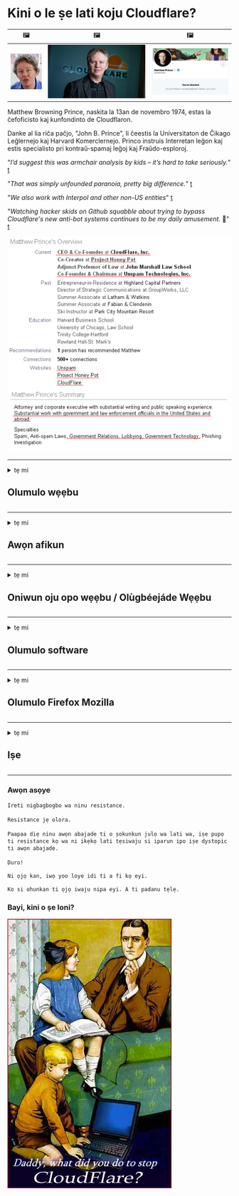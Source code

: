 # Kini o le ṣe lati koju Cloudflare?

| 🖼 | 🖼 | 🖼 |
| --- | --- | --- |
| ![](../image/matthew_prince_teen.jpg) | ![](../image/matthew_prince.jpg) | ![](../image/blockedbymatthewprince.jpg) |


Matthew Browning Prince, naskita la 13an de novembro 1974, estas la ĉefoficisto kaj kunfondinto de Cloudflaron.

Danke al lia riĉa paĉjo, "John B. Prince", li ĉeestis la Universitaton de Ĉikago Leĝlernejo kaj Harvard Komerclernejo.
Princo instruis Interretan leĝon kaj estis specialisto pri kontraŭ-spamaj leĝoj kaj Fraŭdo-esploroj.


"*I’d suggest this was armchair analysis by kids – it’s hard to take seriously.*" [t](https://www.theguardian.com/technology/2015/nov/19/cloudflare-accused-by-anonymous-helping-isis)

"*That was simply unfounded paranoia, pretty big difference.*"  [t](https://twitter.com/xxdesmus/status/992757936123359233)

"*We also work with Interpol and other non-US entities*" [t](https://twitter.com/eastdakota/status/1203028504184360960)

"*Watching hacker skids on Github squabble about trying to bypass Cloudflare's new anti-bot systems continues to be my daily amusement.* 🍿" [t](https://twitter.com/eastdakota/status/1273277839102656515)


![](../image/whoismp.jpg)

---


<details>
<summary>tẹ mi

## Olumulo wẹẹbu
</summary>


- Ti oju opo wẹẹbu ti o fẹ ba nlo Cloudflare, sọ fun wọn pe ki wọn ma lo Cloudflare.
  - Wiwa lori media media bii Facebook, Reddit, Twitter tabi Mastodon ko ṣe iyatọ. [Awọn iṣe pọ ju awọn hashtags lọ.](https://twitter.com/phyzonloop/status/1274132092490862594)
  - Gbiyanju lati kan si oluwa aaye ayelujara ti o ba fẹ ṣe ara rẹ ni iwulo.

[Cloudflare sọ](https://github.com/Eloston/ungoogled-chromium/issues/783):
```
A ṣe iṣeduro pe ki o de ọdọ awọn alaṣẹ fun awọn iṣẹ kan pato tabi awọn aaye ti o ṣaṣeyọri pẹlu ki o pin iriri rẹ.
```

[Ti o ko ba beere fun, oluwa aaye ayelujara ko mọ iṣoro yii.](../PEOPLE.md)

![](../image/liberapay.jpg)

[Apẹẹrẹ aṣeyọri](https://counterpartytalk.org/t/turn-off-cloudflare-on-counterparty-co-plz/164/5).<br>
Ṣe o ni iṣoro kan? [Gbe ohun rẹ soke bayi.](https://github.com/maraoz/maraoz.github.io/issues/1) Apẹẹrẹ ni isalẹ.

```
O kan n ṣe iranlọwọ fun ifẹnukonu ile-iṣẹ ati kakiri ibi-aye.
http://crimeflare.eu.org
```

```
Oju-iwe wẹẹbu rẹ wa ninu ogiri ogiri ti ikọkọ-abusing ti CloudFlare.
http://crimeflare.eu.org
```

- Gba akoko lati ka ilana aṣiri aaye ayelujara.
  - ti oju opo wẹẹbu ba wa lẹhin Cloudflare tabi oju opo wẹẹbu ti nlo awọn iṣẹ ti o sopọ si Cloudflare.

O gbọdọ ṣalaye kini “Cloudflare” jẹ, ki o beere fun igbanilaaye lati pin data rẹ pẹlu Cloudflare. Ikuna lati ṣe bẹ yoo ja si irufin igbẹkẹle ati oju opo wẹẹbu ti o nireti yẹ ki a yee.

[Apẹẹrẹ eto imulo aṣiri itẹwọgba wa nibi](https://archive.is/bDlTz) ("Subprocessors" > "Entity Name")

```
Mo ti ka eto imulo ipamọ rẹ ati pe Emi ko le rii ọrọ Cloudflare.
Mo kọ lati pin data pẹlu rẹ ti o ba tẹsiwaju lati ṣe ifunni data mi si Cloudflare.
http://crimeflare.eu.org
```

Eyi jẹ apẹẹrẹ ti eto imulo ipamọ eyiti ko ni ọrọ Cloudflare.
[Liberland Jobs](https://archive.is/daKIr) [privacy policy](https://docsend.com/view/feiwyte):

![](../image/cfwontobey.jpg)

Cloudflare ni eto imulo ti ara wọn.
[Cloudflare fẹran awọn eniyan doxxing.](https://www.reddit.com/r/GamerGhazi/comments/2s64fe/be_wary_reporting_to_cloudflare/)

Eyi ni apẹẹrẹ ti o dara fun fọọmu iforukọsilẹ aaye ayelujara.
AFAIK, oju opo wẹẹbu odo ṣe eyi. Ṣe iwọ yoo gbẹkẹle wọn?

```
Nipa titẹ “Forukọsilẹ fun XYZ”, o gba si awọn ofin iṣẹ wa ati alaye aṣiri.
O tun gba lati pin data rẹ pẹlu Cloudflare ati tun gba si alaye aṣiri Cloudflare.
Ti Cloudflare jo alaye rẹ tabi kii yoo jẹ ki o sopọ si awọn olupin wa, kii ṣe ẹbi wa. [*]

[ forukọsilẹ ] [ mi o gba ]
```
[*] [PEOPLE.md](../PEOPLE.md)


- Gbiyanju lati ma lo iṣẹ wọn. Ranti pe Cloudflare n wo ọ.
  - ["I'm in your TLS, sniffin' your passworz"](../image/iminurtls.jpg)

- Wa fun oju opo wẹẹbu miiran. Awọn omiiran ati awọn aye ni ori ayelujara!

- Ṣe idaniloju awọn ọrẹ rẹ lati lo Tor lojoojumọ.
  - Aigbagbọ yẹ ki o jẹ boṣewa ti ayelujara ṣiṣi!
  - [Ṣe akiyesi pe iṣẹ Tor ko fẹran iṣẹ yii.](../HISTORY.md)

</details>

------

<details>
<summary>tẹ mi

## Awọn afikun
</summary>

- Ti aṣawakiri rẹ ba jẹ Firefox, Tor Browser, tabi Ungoogled Chromium lo ọkan ninu awọn afikun wọnyi ni isalẹ.
  - Ti o ba fẹ ṣafikun afikun tuntun miiran nipa rẹ ni akọkọ.


| Orukọ | Olùgbéejáde | Atilẹyin | Le Àkọsílẹ | Le leti | Chrome |
| -------- | -------- | -------- | -------- | -------- | -------- |
| [Bloku Cloudflaron MITM-Atakon](../subfiles/addon/bcma.md) | #Addon | [ ? ](http://crimeflare.eu.org/) | **Bẹẹni**     | **Bẹẹni**     |  **Bẹẹni** |
| [Ĉu ligoj estas vundeblaj al MITM-atako?](../subfiles/addon/ismm.md) | #Addon | [ ? ](http://crimeflare.eu.org/) | Rara     | **Bẹẹni**     |  **Bẹẹni** |
| [Ĉu ĉi tiuj ligoj blokos Tor-uzanton?](../subfiles/addon/isat.md) | #Addon | [ ? ](http://crimeflare.eu.org/) | Rara     | **Bẹẹni**     |  **Bẹẹni** |
| [Block Cloudflare MITM Attack](https://trac.torproject.org/projects/tor/attachment/ticket/24351/block_cloudflare_mitm_attack-1.0.14.1-an%2Bfx.xpi)<br>[**DELETED BY TOR PROJECT**](../HISTORY.md) | nullius | [ ? ](../tool/block_cloudflare_mitm_fx), [Link](http://crimeflare.eu.org/) | **Bẹẹni**     | **Bẹẹni**     |  Rara |
| [TPRB](http://sw.nnpaefp7pkadbxxkhz2agtbv2a4g5sgo2fbmv3i7czaua354334uqqad.onion/) | Sw | [ ? ](http://sw.nnpaefp7pkadbxxkhz2agtbv2a4g5sgo2fbmv3i7czaua354334uqqad.onion/) | **Bẹẹni**     | **Bẹẹni**     |  Rara |
| [Detect Cloudflare](https://addons.mozilla.org/en-US/firefox/addon/detect-cloudflare/) | Frank Otto | [ ? ](https://github.com/traktofon/cf-detect) | Rara     | **Bẹẹni**     |  Rara |
| [True Sight](https://addons.mozilla.org/en-US/firefox/addon/detect-cloudflare-plus/) | claustromaniac | [ ? ](https://github.com/claustromaniac/detect-cloudflare-plus) | Rara     | **Bẹẹni**     |  Rara |
| [Which Cloudflare datacenter am I visiting?](https://addons.mozilla.org/en-US/firefox/addon/cf-pop/) | 依云 | [ ? ](https://github.com/lilydjwg/cf-pop) | Rara     | **Bẹẹni**     |  Rara |


- "Decentraleyes" le da asopọ si "CDNJS (Cloudflare)".
  - O ṣe idiwọ ọpọlọpọ awọn ibeere lati de ọdọ awọn nẹtiwọọki, ati ṣe awọn faili agbegbe lati jẹ ki awọn aaye ma fọ.
  - Olùgbéejáde náà dáhùn: "[very concerning indeed](https://github.com/Synzvato/decentraleyes/issues/236#issuecomment-352049501)", "[widespread usage severely centralizes the web](https://github.com/Synzvato/decentraleyes/issues/251#issuecomment-366752049)"

- [O tun le yọkuro tabi ṣe igbẹkẹle ijẹrisi Cloudflare lati Aṣẹ Iwe-ẹri rẹ (CA).](https://www.ssl.com/how-to/remove-root-certificate-firefox/)

</details>

------

<details>
<summary>tẹ mi

## Oniwun oju opo wẹẹbu / Olùgbéejáde Wẹẹbu
</summary>


![](../image/word_cloudflarefree.jpg)

- Maṣe lo ojutu Cloudflare, Akoko.
  - O le ṣe dara julọ ju iyẹn lọ, otun? [Eyi ni bi o ṣe le yọ awọn ṣiṣe alabapin Cloudflare kuro, awọn ero, awọn ibugbe, tabi awọn iroyin.](https://support.cloudflare.com/hc/en-us/articles/200167776-Removing-subscriptions-plans-domains-or-accounts)

| 🖼 | 🖼 |
| --- | --- |
| ![](../image/htmlalertcloudflare.jpg) | ![](../image/htmlalertcloudflare2.jpg) |

- Ṣe o fẹ awọn alabara diẹ sii? O mọ kini lati ṣe. Ofiri ni "ila laini".
  - [Kaabo, o kọwe “A gba ikọkọ rẹ ni isẹ” ṣugbọn Mo ni “Aṣiṣe 403 Alailowaya aṣoju alailorukọ ti a ko gba laaye”.](https://it.slashdot.org/story/19/02/19/0033255/stop-saying-we-take-your-privacy-and-security-seriously) Kini idi ti o fi n dina Tor Tabi VPN? Ati pe kilode ti o fi npa awọn imeeli igba diẹ?

![](../image/anonexist.jpg)

- Lilo Cloudflare yoo mu alekun awọn ijade kuro. Awọn alejo ko le wọle si oju opo wẹẹbu rẹ ti olupin rẹ ba wa ni isalẹ tabi Cloudflare wa ni isalẹ.
  - [Njẹ o ro pe Cloudflare ko lọ si isalẹ?](https://www.ibtimes.com/cloudflare-down-not-working-sites-producing-504-gateway-timeout-errors-2618008) [Another](https://twitter.com/Jedduff/status/1097875615997399040) [sample](https://twitter.com/search?f=tweets&vertical=default&q=Cloudflare%20is%20having%20problems). [Need more](../PEOPLE.md)?

![](../image/cloudflareinternalerror.jpg)

- Lilo Cloudflare lati ṣe aṣoju “iṣẹ API” rẹ, “olupin imudojuiwọn sọfitiwia” tabi “kikọ sii RSS” yoo ba alabara rẹ jẹ. Onibara kan pe ọ o sọ pe “Mi o le lo API rẹ mọ”, ati pe o ko mọ ohun ti n lọ. Cloudflare le dakẹ dẹkun alabara rẹ. Ṣe o ro pe o dara?
  - Ọpọlọpọ alabara oluka RSS ati iṣẹ ayelujara ti oluka RSS wa. Kini idi ti o fi nkede kikọ sii RSS ti o ko ba gba eniyan laaye lati ṣe alabapin?

![](../image/rssfeedovercf.jpg)

- Ṣe o nilo ijẹrisi HTTPS? Lo "Jẹ ki a Encrypt" tabi ra nikan lati ile-iṣẹ CA.

- Ṣe o nilo olupin DNS? Ko le ṣeto olupin tirẹ? Bawo ni nipa wọn: [Hurricane Electric Free DNS](https://dns.he.net/), [Dyn.com](https://dyn.com/dns/), [1984 Hosting](https://www.1984hosting.com/), [Afraid.Org (Abojuto paarẹ akọọlẹ rẹ ti o ba lo TOR)](https://freedns.afraid.org/)
  - [Alternativoj al DNS](../subfiles/alternative/domaindns.md)

- Ṣe o n wa iṣẹ alejo gbigba? Free nikan? Bawo ni nipa wọn: [Onion Service](http://vww6ybal4bd7szmgncyruucpgfkqahzddi37ktceo3ah7ngmcopnpyyd.onion/en/security/network-security/tor/onionservices-best-practices), [Free Web Hosting Area](https://freewha.com/), [Autistici/Inventati Web Site Hosting](https://www.autinv5q6en4gpf4.onion/services/website), [Github Pages](https://pages.github.com/), [Surge](https://surge.sh/)
  - [Awọn omiiran si Cloudflare](../subfiles/alternative/cloudflare.md)

- Ṣe o nlo "cloudflare-ipfs.com"? [Njẹ o mọ Cloudflare IPFS ko dara?](../PEOPLE.md)

- Fi Firewall Ohun elo wẹẹbu sii bi OWASP ati Fail2Ban lori olupin rẹ ki o tunto rẹ daradara.
  - Ìdènà Tor kii ṣe ojutu. Maṣe jiya gbogbo eniyan nikan fun awọn olumulo buburu kekere.

- Ṣe àtúnjúwe tabi dènà awọn olumulo "Cloudflare Warp" lati iraye si oju opo wẹẹbu rẹ. Ki o si pese idi kan ti o ba le.

> IP akojọ: "[Cloudflare ti awọn sakani IP lọwọlọwọ](cloudflare_inc/)"

> A: O kan dènà wọn

```
server {
...
deny 173.245.48.0/20;
deny 103.21.244.0/22;
deny 103.22.200.0/22;
deny 103.31.4.0/22;
deny 141.101.64.0/18;
deny 108.162.192.0/18;
deny 190.93.240.0/20;
deny 188.114.96.0/20;
deny 197.234.240.0/22;
deny 198.41.128.0/17;
deny 162.158.0.0/15;
deny 104.16.0.0/12;
deny 172.64.0.0/13;
deny 131.0.72.0/22;
deny 2400:cb00::/32;
deny 2606:4700::/32;
deny 2803:f800::/32;
deny 2405:b500::/32;
deny 2405:8100::/32;
deny 2a06:98c0::/29;
deny 2c0f:f248::/32;
...
}
```

> B: Ṣe àtúnjúwe si oju-iwe ikilọ

```
http {
...
geo $iscf {
default 0;
173.245.48.0/20 1;
103.21.244.0/22 1;
103.22.200.0/22 1;
103.31.4.0/22 1;
141.101.64.0/18 1;
108.162.192.0/18 1;
190.93.240.0/20 1;
188.114.96.0/20 1;
197.234.240.0/22 1;
198.41.128.0/17 1;
162.158.0.0/15 1;
104.16.0.0/12 1;
172.64.0.0/13 1;
131.0.72.0/22 1;
2400:cb00::/32 1;
2606:4700::/32 1;
2803:f800::/32 1;
2405:b500::/32 1;
2405:8100::/32 1;
2a06:98c0::/29 1;
2c0f:f248::/32 1;
}
...
}

server {
...
if ($iscf) {rewrite ^ https://example.com/cfwsorry.php;}
...
}

<?php
header('HTTP/1.1 406 Not Acceptable');
echo <<<CLOUDFLARED
Thank you for visiting ourwebsite.com!<br />
We are sorry, but we can't serve you because your connection is being intercepted by Cloudflare.<br />
Please read http://crimeflare.eu.org for more information.<br />
CLOUDFLARED;
die();
```

- Ṣeto Iṣẹ Iṣẹ alubosa Tor tabi insite I2P ti o ba gbagbọ ninu ominira ati ki o gba awọn olumulo alailorukọ kaabọ.

- Beere fun imọran lati ọdọ awọn oniṣẹ aaye ayelujara meji miiran Clearnet / Tor ati ṣe awọn ọrẹ alailorukọ!

</details>

------

<details>
<summary>tẹ mi

## Olumulo software
</summary>


- Discord nlo CloudFlare. Awọn miiran? A ṣe iṣeduro [**Briar** (Android)](https://f-droid.org/en/packages/org.briarproject.briar.android/), [Ricochet (PC)](https://ricochet.im/), [Tox + Tor (Android/PC)](https://tox.chat/download.html)
  - Briar pẹlu Tor daemon nitorina o ko ni lati fi Orbot sii.
  - Awọn Difelopa Qwtch, Asiri Ṣi i, paarẹ idawọle stop_cloudflare lati iṣẹ git wọn laisi akiyesi.

- Ti o ba lo Debian GNU / Linux, tabi itọsẹ eyikeyi, ṣe alabapin: [bug #831835](https://bugs.debian.org/cgi-bin/bugreport.cgi?bug=831835). Ati pe ti o ba le, ṣe iranlọwọ lati jẹrisi alemo naa, ki o ṣe iranlọwọ fun olutọju naa lati wa si ipari ti o tọ lori boya o yẹ ki o gba.

- Ṣe iṣeduro nigbagbogbo awọn aṣawakiri wọnyi.

| Orukọ | Olùgbéejáde | Atilẹyin | Ọrọìwòye |
| -------- | -------- | -------- | -------- |
| [Ungoogled-Chromium](https://ungoogled-software.github.io/ungoogled-chromium-binaries/) | Eloston | [ ? ](https://github.com/Eloston/ungoogled-chromium) | PC (Win, Mac, Linux)  _!Tor_ |
| [Bromite](https://www.bromite.org/fdroid) | Bromite | [ ? ](https://github.com/bromite/bromite/issues) | Android  _!Tor_ |
| [Tor Browser](https://www.torproject.org/download/) | Tor Project | [ ? ](https://support.torproject.org/) | PC (Win, Mac, Linux)  _Tor_|
| [Tor Browser Android](https://www.torproject.org/download/) | Tor Project | [ ? ](https://support.torproject.org/) | Android  _Tor_|
| [Onion Browser](https://itunes.apple.com/us/app/onion-browser/id519296448?mt=8) | Mike Tigas | [ ? ](https://github.com/OnionBrowser/OnionBrowser/issues) | Apple iOS  _Tor_|
| [GNU/Icecat](https://www.gnu.org/software/gnuzilla/) | GNU | [ ? ](https://www.gnu.org/software/gnuzilla/) | PC (Linux) |
| [IceCatMobile](https://f-droid.org/en/packages/org.gnu.icecat/) | GNU | [ ? ](https://lists.gnu.org/mailman/listinfo/bug-gnuzilla) | Android |
| [Iridium Browser](https://iridiumbrowser.de/about/) | Iridium | [ ? ](https://github.com/iridium-browser/iridium-browser/) | PC (Win, Mac, Linux, OpenBSD) |


Asiri sọfitiwia miiran jẹ aipe. Eyi ko tumọ si aṣawakiri Tor jẹ “pipe”.
Ko si aabo 100% tabi 100% ikọkọ lori intanẹẹti ati imọ-ẹrọ.

- Ṣe o ko fẹ lo Tor? O le lo eyikeyi aṣawakiri pẹlu Tor daemon.
  - [Akiyesi pe iṣẹ akanṣe Tor ko fẹran eyi.](https://support.torproject.org/tbb/tbb-9/) Lo Ẹrọ aṣawakiri Tor ti o ba ni anfani lati ṣe bẹ.
- [Bii o ṣe le lo Chromium pẹlu Tor](../subfiles/chromium_tor.md)


Jẹ ki a sọrọ nipa aṣiri software miiran.

- [Ti o ba nilo lo Firefox gaan, gbe “Firefox ESR”.](https://www.mozilla.org/en-US/firefox/organizations/)
  - [Akata bi Ina - Spydo Watchdog](https://spyware.neocities.org/articles/firefox.html)
  - [Firefox kọ ọrọ ọfẹ, gbesele ọrọ ọfẹ](https://web.archive.org/web/20200423010026/https://reclaimthenet.org/firefox-rejects-free-speech-bans-free-speech-commenting-plugin-dissenter-from-its-extensions-gallery/)
  - ["100 + awọn ibo isalẹ. O dabi pe bibeere ile-iṣẹ sọfitiwia lati faramọ ... sọfitiwia pọ pupọ ni awọn ọjọ wọnyi."](https://old.reddit.com/r/firefox/comments/gutdiw/weve_got_work_to_do_the_mozilla_blog/fslbbb6/)
  - [Hun, kilode ti Firefox fihan mi awọn ọna asopọ onigbọwọ ninu ọpa URL mi?](https://www.reddit.com/r/firefox/comments/jybx2w/uh_why_is_firefox_showing_me_sponsored_links_in/)
  - [Mozilla - Devilṣù Ti di ara](https://digdeeper.neocities.org/ghost/mozilla.html)

- [Ranti, Mozilla nlo iṣẹ Cloudflare.](https://www.robtex.com/dns-lookup/www.mozilla.org) [Wọn tun nlo iṣẹ DNS Cloudflare lori ọja wọn.](https://www.theregister.co.uk/2018/03/21/mozilla_testing_dns_encryption/)

- [Ni ifowosi Mozilla kọ tikẹti yii.](https://bugzilla.mozilla.org/show_bug.cgi?id=1426618)

- [Idojukọ Firefox jẹ awada.](https://github.com/mozilla-mobile/focus-android/issues/1743) [Wọn ṣeleri lati pa telemetry ṣugbọn wọn yipada.](https://github.com/mozilla-mobile/focus-android/issues/4210)

- [Olùgbéejáde PaleMoon / Basilisk fẹràn Cloudflare.](https://github.com/mozilla-mobile/focus-android/issues/1743#issuecomment-345993097)
  - [Ti pa Server Archive ti Pale Moon ati tan malware fun Awọn oṣu 18](https://www.reddit.com/r/privacytoolsIO/comments/cc808y/pale_moons_archive_server_hacked_and_spread/)
  - O tun korira awọn olumulo Tor - "[Jẹ ki o jẹ ọta si ọna Tor. Mo ro pe ọpọlọpọ awọn aaye yẹ ki o jẹ ọta si ọna Tor ni imọran ifosiwewe ilokulo giga julọ rẹ.](https://github.com/yacy/yacy_search_server/issues/314#issuecomment-565932097)"

- [Waterfox ni iṣoro “awọn foonu ile” ti o nira](https://spyware.neocities.org/articles/waterfox.html)

- [Google Chrome jẹ spyware kan.](https://www.gnu.org/proprietary/malware-google.en.html)
  - [Awọn profaili Google ṣe iṣẹ rẹ.](https://spyware.neocities.org/articles/chrome.html)

- [SRWare Iron ṣe ọpọlọpọ awọn foonu pọ si asopọ ile.](https://spyware.neocities.org/articles/iron.html) O tun sopọ si awọn ibugbe google.

- [Onigbowo Browser whitelist Facebook / Twitter awọn olutọpa.](https://www.bleepingcomputer.com/news/security/facebook-twitter-trackers-whitelisted-by-brave-browser/)
  - [Eyi ni awọn ọrọ diẹ sii.](https://spyware.neocities.org/articles/brave.html)
  - [binance alafaramo ID](https://twitter.com/cryptonator1337/status/1269594587716374528)

- [Microsoft Edge jẹ ki Facebook ṣiṣẹ koodu Flash ni ẹhin awọn olumulo.](https://www.zdnet.com/article/microsoft-edge-lets-facebook-run-flash-code-behind-users-backs/)

- [Vivaldi ko bọwọ fun aṣiri rẹ.](https://spyware.neocities.org/articles/vivaldi.html)

- [Ipele spyware Opera: Lalailopinpin giga](https://spyware.neocities.org/articles/opera.html)

- Apple iOS: [O yẹ ki o ko lo iOS rara, nipataki nitori o jẹ malware.](https://www.gnu.org/proprietary/malware-apple.html)

Nitorina a ṣe iṣeduro loke tabili nikan. Ko si nkankan mo.

</details>

------

<details>
<summary>tẹ mi

## Olumulo Firefox Mozilla
</summary>


- "Nightly Firefox" yoo firanṣẹ alaye ipele yokokoro si awọn olupin Mozilla laisi ọna yiyọ.
  - [Awọn olupin Mozilla n jo Cloudflare](https://www.digwebinterface.com/?hostnames=www.mozilla.org%0D%0Amozilla.cloudflare-dns.com&type=&ns=resolver&useresolver=8.8.4.4&nameservers=)

- O ṣee ṣe lati ṣe idiwọ Firefox lati sopọ si awọn olupin Mozilla.
  - [Itọsọna awọn awoṣe-ilana ti Mozilla](https://github.com/mozilla/policy-templates/blob/master/README.md)
  - Ranti pe ẹtan yii le da ṣiṣẹ ni ẹya ti o tẹle nitori Mozilla fẹran lati funfun funrarawọn.
  - Lo ogiriina ati àlẹmọ DNS lati dènà wọn patapata.

"`/distribution/policies.json`"

>     "WebsiteFilter": {
> 		"Block": [
> 		"*://*.mozilla.com/*",
> 		"*://*.mozilla.net/*",
> 		"*://*.mozilla.org/*",
> 		"*://webcompat.com/*",
> 		"*://*.firefox.com/*",
> 		"*://*.thunderbird.net/*",
> 		"*://*.cloudflare.com/*"
> 		]
>     },


- ~~Ṣe ijabọ kokoro kan lori olutọpa mozilla, ni sisọ fun wọn pe ki wọn ma lo Cloudflare.~~ Ijabọ kokoro kan wa lori bugzilla. Ọpọlọpọ eniyan ni a firanṣẹ ibakcdun wọn, sibẹsibẹ a ti fi aṣiṣe naa pamọ nipasẹ abojuto ni ọdun 2018.

- O le mu DoH ṣiṣẹ ni Firefox.
  - [Yi olupese DNS aiyipada ti Firefox pada](../subfiles/change-firefox-dns.md)

![](../image/firefoxdns.jpg)

- [Ti o ba fẹ lati lo DNS ti kii ṣe ISP, ronu nipa lilo iṣẹ OpenNIC Tier2 DNS tabi eyikeyi awọn iṣẹ DNS ti kii ṣe Cloudflare.](https://wiki.opennic.org/start)
![](../image/opennic.jpg)
  - Dina Cloudflare pẹlu DNS. [Crimeflare DNS](../subfiles/service/publicdns.md)

- O le lo Tor bi ipinnu DNS. [Ti o ko ba ṣe amoye Tor, beere ibeere nibi.](https://tor.stackexchange.com/)

> **Bawo?**
> 1. Ṣe igbasilẹ Tor ki o fi sii ori kọmputa rẹ.
> 2. Ṣafikun laini yii si faili "torrc".
> DNSPort 127.0.0.1:53
> 3. Tun bẹrẹ Tor.
> 4. Ṣeto olupin DNS ti kọmputa rẹ si "127.0.0.1".

</details>

------

<details>
<summary>tẹ mi

## Iṣe
</summary>


- Sọ fun awọn miiran ni ayika rẹ nipa awọn eewu Cloudflare.

- [Ṣe iranlọwọ imudarasi ibi ipamọ yii.](http://crimeflare.eu.org)
  - Mejeeji awọn atokọ, awọn ariyanjiyan lodi si rẹ ati awọn alaye.

- [Iwe ati ṣe gbangba pupọ nibiti awọn nkan ṣe aṣiṣe pẹlu Cloudflare (ati awọn ile-iṣẹ iru), rii daju lati darukọ ibi ipamọ yii nigbati o ba ṣe bẹ](http://crimeflare.eu.org) :)

- Gba awọn eniyan diẹ sii nipa lilo Tor ni aiyipada ki wọn le ni iriri oju opo wẹẹbu lati oju-iwoye ti awọn ẹya oriṣiriṣi agbaye.

- Bẹrẹ awọn ẹgbẹ, ni media media ati aaye aye, igbẹhin si ominira agbaye lati Cloudflare.

- Nibo ti o ba yẹ, ọna asopọ si awọn ẹgbẹ wọnyi lori ibi ipamọ yii - eyi le jẹ aaye fun ṣiṣakojọpọ ṣiṣẹ papọ bi awọn ẹgbẹ.

- [Bẹrẹ akọọlẹ kan ti o le pese iyatọ ti kii ṣe ajọṣepọ ti o ni itumọ si Cloudflare.](../subfiles/alternative/cloudflare.md)

- Jẹ ki a mọ ti awọn omiiran miiran lati ṣe iranlọwọ ni o kere ju pese aabo fẹlẹfẹlẹ lọpọlọpọ si Cloudflare.

- Ti o ba jẹ alabara Cloudflare, ṣeto awọn eto aṣiri rẹ, ki o duro de wọn lati rufin wọn.
  - [Lẹhinna mu wọn wa labẹ awọn idiyele ikọlu-aṣina-aṣiri / aṣiri.](https://twitter.com/thexpaw/status/1108424723233419264)

- Ti o ba wa ni Orilẹ Amẹrika ti Amẹrika ati oju opo wẹẹbu ti o wa ni ibeere jẹ ile-ifowopamọ tabi oniṣiro kan, gbiyanju lati mu titẹ ofin labẹ ofin Gramm – Leach – Bliley, tabi Amẹrika pẹlu DIsabilities Act ki o ṣe ijabọ pada si wa bawo ni o ṣe de .

- Ti oju opo wẹẹbu naa jẹ aaye ijọba, gbiyanju lati mu titẹ ofin labẹ Atunse 1st ti Ofin US.

- Ti o ba jẹ ọmọ ilu EU, kan si oju opo wẹẹbu lati firanṣẹ alaye ti ara ẹni rẹ labẹ Ilana Idaabobo Gbogbogbo Gbogbogbo. Ti wọn ba kọ lati fun ọ ni alaye rẹ, o ṣẹ ofin.

- Fun awọn ile-iṣẹ ti o beere pe wọn nfunni ni iṣẹ lori oju opo wẹẹbu wọn gbiyanju lati ṣe ijabọ wọn bi “ipolowo eke” si awọn agbari aabo olumulo ati BBB. Awọn oju opo wẹẹbu Cloudflare jẹ iṣẹ nipasẹ awọn olupin Cloudflare.

- [ITU daba ni ipo AMẸRIKA pe Cloudflare ti bẹrẹ lati ni nla ti o le jẹ ki ofin atako igbẹkẹle sọkalẹ sori wọn.](https://www.itu.int/en/ITU-T/Workshops-and-Seminars/20181218/Documents/Geoff_Huston_Presentation.pdf)

- O jẹ ero inu pe ẹya GNU GPL 4 le pẹlu ipese kan lodi si titoju koodu orisun lẹhin iru iṣẹ kan, to nilo fun gbogbo GPLv4 ati awọn eto nigbamii ti o kere ju koodu orisun wa ni wiwọle nipasẹ alabọde ti ko ṣe iyatọ si awọn olumulo Tor.

- [Se vi uzas Mastodon bonvolu sekvi la konton Mitigator](../subfiles/service/altlink.md).

</details>

------

### Awọn asọye

```
Ireti nigbagbogbo wa ninu resistance.

Resistance jẹ olora.

Paapaa diẹ ninu awọn abajade ti o ṣokunkun julọ wa lati wa, iṣe pupọ ti resistance kọ wa ni ikẹkọ lati tẹsiwaju si iparun ipo iṣe dystopic ti awọn abajade.

Duro!
```

```
Ni ọjọ kan, iwọ yoo loye idi ti a fi kọ eyi.
```

```
Ko si ohunkan ti ọjọ iwaju nipa eyi. A ti padanu tẹlẹ.
```

### Bayi, kini o ṣe loni?


![](../image/stopcf.jpg)
